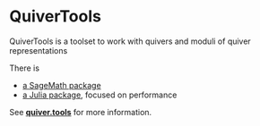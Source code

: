 # QuiverTools

QuiverTools is a toolset to work with quivers and moduli of quiver representations

There is

* [a SageMath package](https://github.com/QuiverTools/QuiverTools)
* [a Julia package](https://github.com/QuiverTools/QuiverTools.jl), focused on performance

See **[quiver.tools](https://quiver.tools)** for more information.
